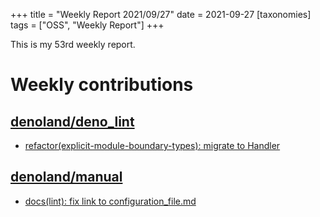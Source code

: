 +++
title = "Weekly Report 2021/09/27"
date = 2021-09-27
[taxonomies]
tags = ["OSS", "Weekly Report"]
+++

This is my 53rd weekly report.

<!-- more -->

# Weekly contributions

## [denoland/deno_lint](https://github.com/denoland/deno_lint)

- [refactor(explicit-module-boundary-types): migrate to Handler](https://github.com/denoland/deno_lint/pull/907)

## [denoland/manual](https://github.com/denoland/manual)

- [docs(lint): fix link to configuration_file.md](https://github.com/denoland/manual/pull/94)

